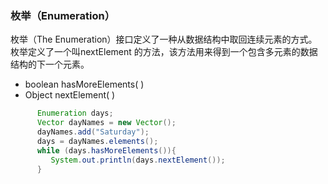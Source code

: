 ### 枚举（Enumeration）
枚举（The Enumeration）接口定义了一种从数据结构中取回连续元素的方式。  
枚举定义了一个叫nextElement 的方法，该方法用来得到一个包含多元素的数据结构的下一个元素。

- 	boolean hasMoreElements( )
- 	Object nextElement( )
```java
      Enumeration days;
      Vector dayNames = new Vector();
      dayNames.add("Saturday");
      days = dayNames.elements();
      while (days.hasMoreElements()){
         System.out.println(days.nextElement()); 
      }
```